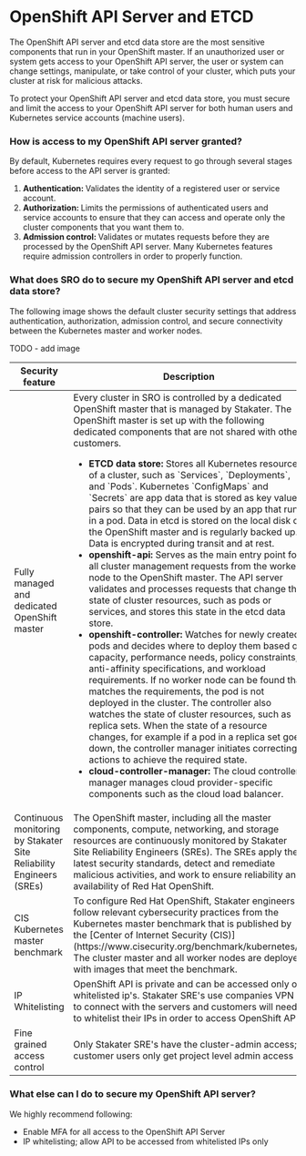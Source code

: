 # OpenShift API Server and ETCD

The OpenShift API server and etcd data store are the most sensitive components that run in your OpenShift master. If an unauthorized user or system gets access to your OpenShift API server, the user or system can change settings, manipulate, or take control of your cluster, which puts your cluster at risk for malicious attacks.

To protect your OpenShift API server and etcd data store, you must secure and limit the access to your OpenShift API server for both human users and Kubernetes service accounts (machine users).

### How is access to my OpenShift API server granted?

By default, Kubernetes requires every request to go through several stages before access to the API server is granted:

<ol><li><strong>Authentication: </strong>Validates the identity of a registered user or service account.</li><li><strong>Authorization: </strong>Limits the permissions of authenticated users and service accounts to ensure that they can access and operate only the cluster components that you want them to.</li><li><strong>Admission control: </strong>Validates or mutates requests before they are processed by the OpenShift API server. Many Kubernetes features require admission controllers in order to properly function.</li></ol>

### What does SRO do to secure my OpenShift API server and etcd data store?

The following image shows the default cluster security settings that address authentication, authorization, admission control, and secure connectivity between the Kubernetes master and worker nodes.

TODO - add image

<table>
  <thead>
  <th>Security feature</th>
  <th>Description</th>
  </thead>
  <tbody>
    <tr>
      <td>Fully managed and dedicated OpenShift master</td>
      <td>Every cluster in SRO is controlled by a dedicated OpenShift master that is managed by Stakater. The OpenShift master is set up with the following dedicated components that are not shared with other customers.
        <ul><li><strong>ETCD data store:</strong> Stores all Kubernetes resources of a cluster, such as `Services`, `Deployments`, and `Pods`. Kubernetes `ConfigMaps` and `Secrets` are app data that is stored as key value pairs so that they can be used by an app that runs in a pod. Data in etcd is stored on the local disk of the OpenShift master and is regularly backed up. Data is encrypted during transit and at rest.</li>
          <li><strong>openshift-api:</strong> Serves as the main entry point for all cluster management requests from the worker node to the OpenShift master. The API server validates and processes requests that change the state of cluster resources, such as pods or services, and stores this state in the etcd data store.</li>
          <li><strong>openshift-controller:</strong> Watches for newly created pods and decides where to deploy them based on capacity, performance needs, policy constraints, anti-affinity specifications, and workload requirements. If no worker node can be found that matches the requirements, the pod is not deployed in the cluster. The controller also watches the state of cluster resources, such as replica sets. When the state of a resource changes, for example if a pod in a replica set goes down, the controller manager initiates correcting actions to achieve the required state. </li>
            <li><strong>cloud-controller-manager:</strong> The cloud controller manager manages cloud provider-specific components such as the cloud load balancer.</li>
    </tr>
    <tr>
    <td>Continuous monitoring by Stakater Site Reliability Engineers (SREs)</td>
    <td>The OpenShift master, including all the master components, compute, networking, and storage resources are continuously monitored by Stakater Site Reliability Engineers (SREs). The SREs apply the latest security standards, detect and remediate malicious activities, and work to ensure reliability and availability of Red Hat OpenShift. </td>
    </tr>
    <tr>
      <td>CIS Kubernetes master benchmark</td>
      <td>To configure Red Hat OpenShift, Stakater engineers follow relevant cybersecurity practices from the Kubernetes master benchmark that is published by the [Center of Internet Security (CIS)](https://www.cisecurity.org/benchmark/kubernetes/). The cluster master and all worker nodes are deployed with images that meet the benchmark.</td>
    </tr>          
    <tr>
      <td>IP Whitelisting</td>
      <td>OpenShift API is private and can be accessed only on whitelisted ip's. Stakater SRE's use companies VPN to connect with the servers and customers will need to whitelist their IPs in order to access OpenShift API</td>
    </tr>         
    <tr>
      <td>Fine grained access control</td>
      <td>Only Stakater SRE's have the cluster-admin access; customer users only get project level admin access</td>
    </tr>         
</tbody>
</table>

### What else can I do to secure my OpenShift API server?

We highly recommend following:

- Enable MFA for all access to the OpenShift API Server
- IP whitelisting; allow API to be accessed from whitelisted IPs only
